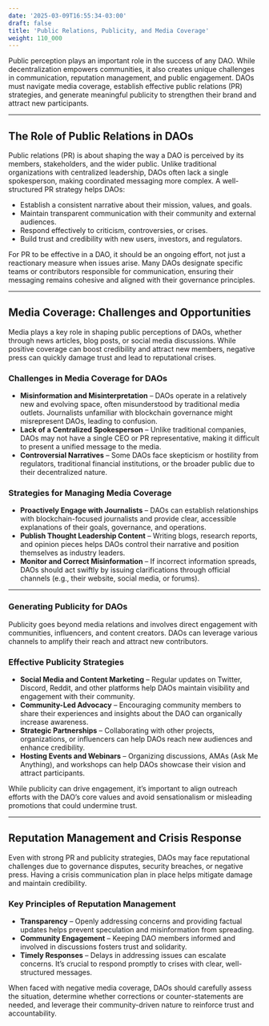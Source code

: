 ```yaml
---
date: '2025-03-09T16:55:34-03:00'
draft: false
title: 'Public Relations, Publicity, and Media Coverage'
weight: 110_000
---
```


Public perception plays an important role in the success of any DAO. While decentralization empowers communities, it also creates unique challenges in communication, reputation management, and public engagement. DAOs must navigate media coverage, establish effective public relations (PR) strategies, and generate meaningful publicity to strengthen their brand and attract new participants.  

---  

## **The Role of Public Relations in DAOs**  

Public relations (PR) is about shaping the way a DAO is perceived by its members, stakeholders, and the wider public. Unlike traditional organizations with centralized leadership, DAOs often lack a single spokesperson, making coordinated messaging more complex. A well-structured PR strategy helps DAOs:  

- Establish a consistent narrative about their mission, values, and goals.  
- Maintain transparent communication with their community and external audiences.  
- Respond effectively to criticism, controversies, or crises.  
- Build trust and credibility with new users, investors, and regulators.  

For PR to be effective in a DAO, it should be an ongoing effort, not just a reactionary measure when issues arise. Many DAOs designate specific teams or contributors responsible for communication, ensuring their messaging remains cohesive and aligned with their governance principles.  

---  

## **Media Coverage: Challenges and Opportunities**  

Media plays a key role in shaping public perceptions of DAOs, whether through news articles, blog posts, or social media discussions. While positive coverage can boost credibility and attract new members, negative press can quickly damage trust and lead to reputational crises.  

### **Challenges in Media Coverage for DAOs**  

- **Misinformation and Misinterpretation** – DAOs operate in a relatively new and evolving space, often misunderstood by traditional media outlets. Journalists unfamiliar with blockchain governance might misrepresent DAOs, leading to confusion.  
- **Lack of a Centralized Spokesperson** – Unlike traditional companies, DAOs may not have a single CEO or PR representative, making it difficult to present a unified message to the media.  
- **Controversial Narratives** – Some DAOs face skepticism or hostility from regulators, traditional financial institutions, or the broader public due to their decentralized nature.  

### **Strategies for Managing Media Coverage**  

- **Proactively Engage with Journalists** – DAOs can establish relationships with blockchain-focused journalists and provide clear, accessible explanations of their goals, governance, and operations.  
- **Publish Thought Leadership Content** – Writing blogs, research reports, and opinion pieces helps DAOs control their narrative and position themselves as industry leaders.  
- **Monitor and Correct Misinformation** – If incorrect information spreads, DAOs should act swiftly by issuing clarifications through official channels (e.g., their website, social media, or forums).  

---  

### **Generating Publicity for DAOs**  

Publicity goes beyond media relations and involves direct engagement with communities, influencers, and content creators. DAOs can leverage various channels to amplify their reach and attract new contributors.  

### **Effective Publicity Strategies**  

- **Social Media and Content Marketing** – Regular updates on Twitter, Discord, Reddit, and other platforms help DAOs maintain visibility and engagement with their community.  
- **Community-Led Advocacy** – Encouraging community members to share their experiences and insights about the DAO can organically increase awareness.  
- **Strategic Partnerships** – Collaborating with other projects, organizations, or influencers can help DAOs reach new audiences and enhance credibility.  
- **Hosting Events and Webinars** – Organizing discussions, AMAs (Ask Me Anything), and workshops can help DAOs showcase their vision and attract participants.  

While publicity can drive engagement, it’s important to align outreach efforts with the DAO’s core values and avoid sensationalism or misleading promotions that could undermine trust.  

---  

## **Reputation Management and Crisis Response**  

Even with strong PR and publicity strategies, DAOs may face reputational challenges due to governance disputes, security breaches, or negative press. Having a crisis communication plan in place helps mitigate damage and maintain credibility.  

### **Key Principles of Reputation Management**  

- **Transparency** – Openly addressing concerns and providing factual updates helps prevent speculation and misinformation from spreading.  
- **Community Engagement** – Keeping DAO members informed and involved in discussions fosters trust and solidarity.  
- **Timely Responses** – Delays in addressing issues can escalate concerns. It’s crucial to respond promptly to crises with clear, well-structured messages.  

When faced with negative media coverage, DAOs should carefully assess the situation, determine whether corrections or counter-statements are needed, and leverage their community-driven nature to reinforce trust and accountability.  

